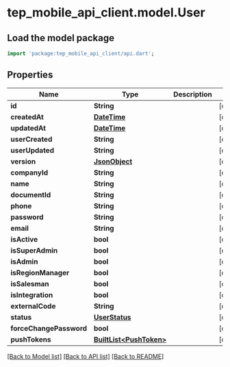 # tep_mobile_api_client.model.User

## Load the model package
```dart
import 'package:tep_mobile_api_client/api.dart';
```

## Properties
Name | Type | Description | Notes
------------ | ------------- | ------------- | -------------
**id** | **String** |  | [optional] 
**createdAt** | [**DateTime**](DateTime.md) |  | [optional] 
**updatedAt** | [**DateTime**](DateTime.md) |  | [optional] 
**userCreated** | **String** |  | [optional] 
**userUpdated** | **String** |  | [optional] 
**version** | [**JsonObject**](.md) |  | [optional] 
**companyId** | **String** |  | [optional] 
**name** | **String** |  | [optional] 
**documentId** | **String** |  | [optional] 
**phone** | **String** |  | [optional] 
**password** | **String** |  | [optional] 
**email** | **String** |  | [optional] 
**isActive** | **bool** |  | [optional] 
**isSuperAdmin** | **bool** |  | [optional] 
**isAdmin** | **bool** |  | [optional] 
**isRegionManager** | **bool** |  | [optional] 
**isSalesman** | **bool** |  | [optional] 
**isIntegration** | **bool** |  | [optional] 
**externalCode** | **String** |  | [optional] 
**status** | [**UserStatus**](UserStatus.md) |  | [optional] 
**forceChangePassword** | **bool** |  | [optional] 
**pushTokens** | [**BuiltList&lt;PushToken&gt;**](PushToken.md) |  | [optional] 

[[Back to Model list]](../README.md#documentation-for-models) [[Back to API list]](../README.md#documentation-for-api-endpoints) [[Back to README]](../README.md)


